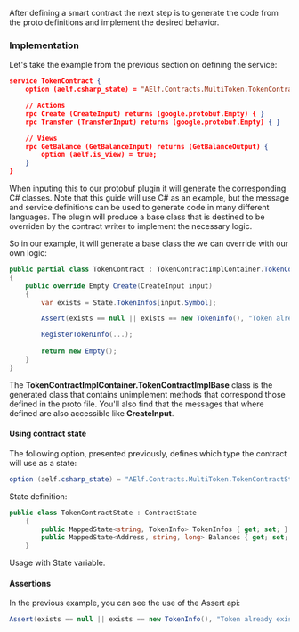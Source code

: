 After defining a smart contract the next step is to generate the code from the proto definitions and implement the desired behavior.

### Implementation

Let's take the example from the previous section on defining the service:

```json
service TokenContract {
    option (aelf.csharp_state) = "AElf.Contracts.MultiToken.TokenContractState";

    // Actions
    rpc Create (CreateInput) returns (google.protobuf.Empty) { }
    rpc Transfer (TransferInput) returns (google.protobuf.Empty) { }

    // Views
    rpc GetBalance (GetBalanceInput) returns (GetBalanceOutput) {
        option (aelf.is_view) = true;
    }
}
```

When inputing this to our protobuf plugin it will generate the corresponding C# classes. Note that this guide will use C# as an example, but the message and service definitions can be used to generate code in many different languages. The plugin will produce a base class that is destined to be overriden by the contract writer to implement the necessary logic. 

So in our example, it will generate a base class the we can override with our own logic:

```csharp
public partial class TokenContract : TokenContractImplContainer.TokenContractImplBase
{
    public override Empty Create(CreateInput input)
    {
        var exists = State.TokenInfos[input.Symbol];

        Assert(exists == null || exists == new TokenInfo(), "Token already exists.");

        RegisterTokenInfo(...);
        
        return new Empty();
    }
}
```

The **TokenContractImplContainer.TokenContractImplBase** class is the generated class that contains unimplement methods that correspond those defined in the proto file. You'll also find that the messages that where defined are also accessible like **CreateInput**.

#### Using contract state

The following option, presented previously, defines which type the contract will use as a state:

```csharp
option (aelf.csharp_state) = "AElf.Contracts.MultiToken.TokenContractState";
```

State definition:

```csharp
public class TokenContractState : ContractState
    {
        public MappedState<string, TokenInfo> TokenInfos { get; set; }
        public MappedState<Address, string, long> Balances { get; set; }\
    }
```

Usage with State variable.

#### Assertions 

In the previous example, you can see the use of the Assert api:

```csharp
Assert(exists == null || exists == new TokenInfo(), "Token already exists.");
```